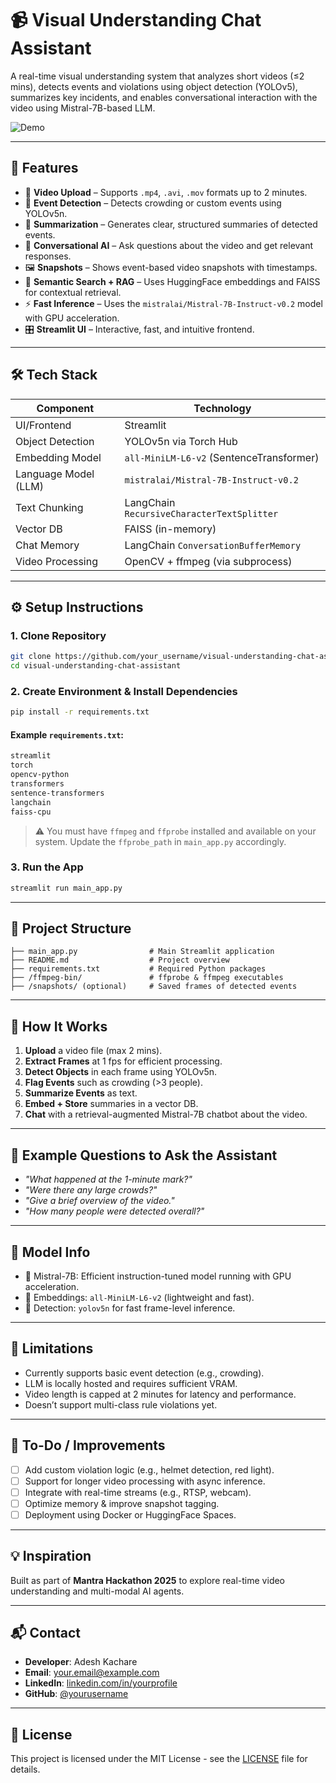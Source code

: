 
# 📹 Visual Understanding Chat Assistant

A real-time visual understanding system that analyzes short videos (≤2 mins), detects events and violations using object detection (YOLOv5), summarizes key incidents, and enables conversational interaction with the video using Mistral-7B-based LLM.

![Demo](https://youtu.be/Y1QyB7cpzc0)

---

## 🚀 Features

- 🎥 **Video Upload** – Supports `.mp4`, `.avi`, `.mov` formats up to 2 minutes.
- 🧠 **Event Detection** – Detects crowding or custom events using YOLOv5n.
- 📝 **Summarization** – Generates clear, structured summaries of detected events.
- 💬 **Conversational AI** – Ask questions about the video and get relevant responses.
- 🖼️ **Snapshots** – Shows event-based video snapshots with timestamps.
- 🔎 **Semantic Search + RAG** – Uses HuggingFace embeddings and FAISS for contextual retrieval.
- ⚡ **Fast Inference** – Uses the `mistralai/Mistral-7B-Instruct-v0.2` model with GPU acceleration.
- 🎛️ **Streamlit UI** – Interactive, fast, and intuitive frontend.

---

## 🛠️ Tech Stack

| Component              | Technology                                  |
|------------------------|---------------------------------------------|
| UI/Frontend            | Streamlit                                   |
| Object Detection       | YOLOv5n via Torch Hub                        |
| Embedding Model        | `all-MiniLM-L6-v2` (SentenceTransformer)     |
| Language Model (LLM)   | `mistralai/Mistral-7B-Instruct-v0.2`         |
| Text Chunking          | LangChain `RecursiveCharacterTextSplitter`  |
| Vector DB              | FAISS (in-memory)                           |
| Chat Memory            | LangChain `ConversationBufferMemory`        |
| Video Processing       | OpenCV + ffmpeg (via subprocess)            |

---

## ⚙️ Setup Instructions

### 1. Clone Repository
```bash
git clone https://github.com/your_username/visual-understanding-chat-assistant.git
cd visual-understanding-chat-assistant
```

### 2. Create Environment & Install Dependencies
```bash
pip install -r requirements.txt
```

#### Example `requirements.txt`:
```txt
streamlit
torch
opencv-python
transformers
sentence-transformers
langchain
faiss-cpu
```

> ⚠️ You must have `ffmpeg` and `ffprobe` installed and available on your system. Update the `ffprobe_path` in `main_app.py` accordingly.

### 3. Run the App
```bash
streamlit run main_app.py
```

---

## 📂 Project Structure

```
├── main_app.py                # Main Streamlit application
├── README.md                  # Project overview
├── requirements.txt           # Required Python packages
├── /ffmpeg-bin/               # ffprobe & ffmpeg executables
├── /snapshots/ (optional)     # Saved frames of detected events
```

---

## 🧪 How It Works

1. **Upload** a video file (max 2 mins).
2. **Extract Frames** at 1 fps for efficient processing.
3. **Detect Objects** in each frame using YOLOv5n.
4. **Flag Events** such as crowding (>3 people).
5. **Summarize Events** as text.
6. **Embed + Store** summaries in a vector DB.
7. **Chat** with a retrieval-augmented Mistral-7B chatbot about the video.

---

## 🤖 Example Questions to Ask the Assistant

- *"What happened at the 1-minute mark?"*
- *"Were there any large crowds?"*
- *"Give a brief overview of the video."*
- *"How many people were detected overall?"*

---

## 🧠 Model Info

- 🔹 Mistral-7B: Efficient instruction-tuned model running with GPU acceleration.
- 🔹 Embeddings: `all-MiniLM-L6-v2` (lightweight and fast).
- 🔹 Detection: `yolov5n` for fast frame-level inference.

---

## 🧩 Limitations

- Currently supports basic event detection (e.g., crowding).
- LLM is locally hosted and requires sufficient VRAM.
- Video length is capped at 2 minutes for latency and performance.
- Doesn’t support multi-class rule violations yet.

---

## 📌 To-Do / Improvements

- [ ] Add custom violation logic (e.g., helmet detection, red light).
- [ ] Support for longer video processing with async inference.
- [ ] Integrate with real-time streams (e.g., RTSP, webcam).
- [ ] Optimize memory & improve snapshot tagging.
- [ ] Deployment using Docker or HuggingFace Spaces.

---

## 💡 Inspiration

Built as part of **Mantra Hackathon 2025** to explore real-time video understanding and multi-modal AI agents.

---

## 📬 Contact

- **Developer**: Adesh Kachare  
- **Email**: your.email@example.com  
- **LinkedIn**: [linkedin.com/in/yourprofile](https://linkedin.com/in/yourprofile)  
- **GitHub**: [@yourusername](https://github.com/yourusername)

---

## 📝 License

This project is licensed under the MIT License - see the [LICENSE](LICENSE) file for details.
